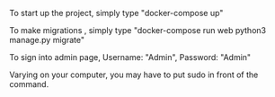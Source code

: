To start up the project, simply type "docker-compose up"

To make migrations , simply type "docker-compose run web python3 manage.py migrate"

To sign into admin page, Username: "Admin", Password: "Admin"

Varying on your computer, you may have to put sudo in front of the command.
